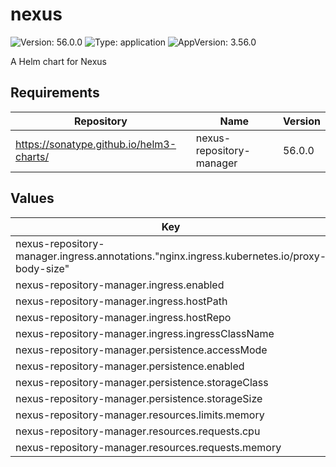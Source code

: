 # nexus

![Version: 56.0.0](https://img.shields.io/badge/Version-56.0.0-informational?style=flat-square) ![Type: application](https://img.shields.io/badge/Type-application-informational?style=flat-square) ![AppVersion: 3.56.0](https://img.shields.io/badge/AppVersion-3.56.0-informational?style=flat-square)

A Helm chart for Nexus

## Requirements

| Repository | Name | Version |
|------------|------|---------|
| https://sonatype.github.io/helm3-charts/ | nexus-repository-manager | 56.0.0 |

## Values

| Key | Type | Default | Description |
|-----|------|---------|-------------|
| nexus-repository-manager.ingress.annotations."nginx.ingress.kubernetes.io/proxy-body-size" | string | `"0"` |  |
| nexus-repository-manager.ingress.enabled | bool | `true` |  |
| nexus-repository-manager.ingress.hostPath | string | `"/"` |  |
| nexus-repository-manager.ingress.hostRepo | string | `"nexus.example.com"` |  |
| nexus-repository-manager.ingress.ingressClassName | string | `"nginx"` |  |
| nexus-repository-manager.persistence.accessMode | string | `"ReadWriteOnce"` |  |
| nexus-repository-manager.persistence.enabled | bool | `true` |  |
| nexus-repository-manager.persistence.storageClass | string | `"ebs-sc"` |  |
| nexus-repository-manager.persistence.storageSize | string | `"30Gi"` |  |
| nexus-repository-manager.resources.limits.memory | string | `"6Gi"` |  |
| nexus-repository-manager.resources.requests.cpu | string | `"100m"` |  |
| nexus-repository-manager.resources.requests.memory | string | `"2Gi"` |  |

